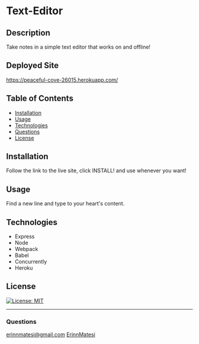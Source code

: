 # Text-Editor

## Description
Take notes in a simple text editor that works on and offline!

## Deployed Site
https://peaceful-cove-26015.herokuapp.com/

## Table of Contents
* [Installation](#installation)
* [Usage](#usage)
* [Technologies](#technologies)
* [Questions](#questions)
* [License](#license)

## Installation
Follow the link to the live site, click INSTALL! and use whenever you want!

## Usage
Find a new line and type to your heart's content.

## Technologies
- Express
- Node
- Webpack
- Babel
- Concurrently
- Heroku

## License
[![License: MIT](https://img.shields.io/badge/License-MIT-yellow.svg)](https://opensource.org/licenses/MIT)

---
### Questions
erinnmatesi@gmail.com
[ErinnMatesi](https://github.com/ErinnMatesi)
